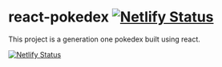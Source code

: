 # react-pokedex [![Netlify Status](https://api.netlify.com/api/v1/badges/48ec06b9-4923-4af9-b591-4a06bc4ca0e9/deploy-status)](https://app.netlify.com/sites/pokedex-neo/deploys)

This project is a generation one pokedex built using react.

[![Netlify Status](https://api.netlify.com/api/v1/badges/48ec06b9-4923-4af9-b591-4a06bc4ca0e9/deploy-status)](https://app.netlify.com/sites/pokedex-neo/deploys)
